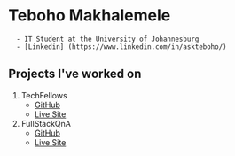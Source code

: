 # Teboho Makhalemele
      - IT Student at the University of Johannesburg
      - [Linkedin] (https://www.linkedin.com/in/askteboho/)
      
## Projects I've worked on
1. TechFellows 
      - [GitHub](https://github.com/teboho/TechFellows)
      - [Live Site](https://techfellows.azurewebsites.net)
2. FullStackQnA 
      - [GitHub](https://github.com/teboho/fullstackqna)
      - [Live Site](https://fullstackqna.web.app)
